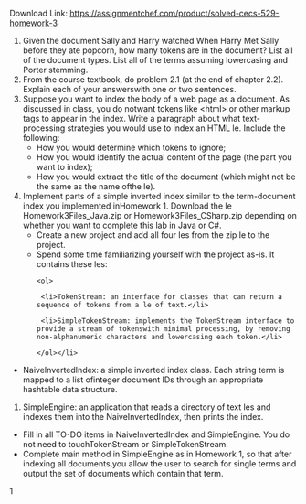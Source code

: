 Download Link: https://assignmentchef.com/product/solved-cecs-529-homework-3
<br>



<ol>

 <li>Given the document Sally and Harry watched When Harry Met Sally before they ate popcorn, how many tokens are in the document? List all of the document types. List all of the terms assuming lowercasing and Porter stemming.</li>

 <li>From the course textbook, do problem 2.1 (at the end of chapter 2.2). Explain each of your answerswith one or two sentences.</li>

 <li>Suppose you want to index the body of a web page as a document. As discussed in class, you do notwant tokens like &lt;html&gt; or other markup tags to appear in the index. Write a paragraph about what text-processing strategies you would use to index an HTML le. Include the following:

  <ul>

   <li>How you would determine which tokens to ignore;</li>

   <li>How you would identify the actual content of the page (the part you want to index);</li>

   <li>How you would extract the title of the document (which might not be the same as the name ofthe le).</li>

  </ul></li>

 <li>Implement parts of a simple inverted index similar to the term-document index you implemented inHomework 1. Download the le Homework3Files_Java.zip or Homework3Files_CSharp.zip depending on whether you want to complete this lab in Java or C#.

  <ul>

   <li>Create a new project and add all four les from the zip     le to the project.</li>

   <li>Spend some time familiarizing yourself with the project as-is. It contains these les:

    <ol>

     <li>TokenStream: an interface for classes that can return a sequence of tokens from a le of text.</li>

     <li>SimpleTokenStream: implements the TokenStream interface to provide a stream of tokenswith minimal processing, by removing non-alphanumeric characters and lowercasing each token.</li>

    </ol></li>

  </ul></li>

</ol>

<ul>

 <li>NaiveInvertedIndex: a simple inverted index class. Each string term is mapped to a list ofinteger document IDs through an appropriate hashtable data structure.</li>

</ul>

<ol>

 <li>SimpleEngine: an application that reads a directory of text les and indexes them into the NaiveInvertedIndex, then prints the index.</li>

</ol>

<ul>

 <li>Fill in all TO-DO items in NaiveInvertedIndex and SimpleEngine. You do not need to touchTokenStream or SimpleTokenStream.</li>

 <li>Complete main method in SimpleEngine as in Homework 1, so that after indexing all documents,you allow the user to search for single terms and output the set of documents which contain that term.</li>

</ul>

1
